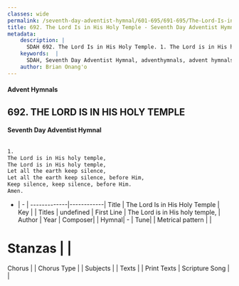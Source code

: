 ```yaml
---
classes: wide
permalink: /seventh-day-adventist-hymnal/601-695/691-695/The-Lord-Is-in-His-Holy-Temple_1/
title: 692. The Lord Is in His Holy Temple - Seventh Day Adventist Hymnal
metadata:
    description: |
      SDAH 692. The Lord Is in His Holy Temple. 1. The Lord is in His holy temple, The Lord is in His holy temple, Let all the earth keep silence, Let all the earth keep silence, before Him, Keep silence, keep silence, before Him. Amen.
    keywords:  |
      SDAH, Seventh Day Adventist Hymnal, adventhymnals, advent hymnals, The Lord Is in His Holy Temple, The Lord is in His holy temple, 
    author: Brian Onang'o
---
```


#### Advent Hymnals
## 692. THE LORD IS IN HIS HOLY TEMPLE
#### Seventh Day Adventist Hymnal

```txt

1.
The Lord is in His holy temple,
The Lord is in His holy temple,
Let all the earth keep silence,
Let all the earth keep silence, before Him,
Keep silence, keep silence, before Him.
Amen.

```

- |   -  |
-------------|------------|
Title | The Lord Is in His Holy Temple |
Key |  |
Titles | undefined |
First Line | The Lord is in His holy temple, |
Author | 
Year | 
Composer|  |
Hymnal|  - |
Tune|  |
Metrical pattern | |
# Stanzas |  |
Chorus |  |
Chorus Type |  |
Subjects |  |
Texts |  |
Print Texts | 
Scripture Song |  |
  
